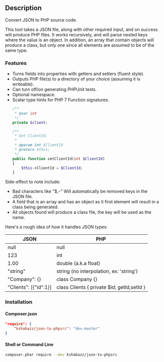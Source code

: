 ## Description
Convert JSON to PHP source code.

This tool takes a JSON file, along with other required input, and on success
will produce PHP files. It works recursively, and will parse nested keys where
the value is an object. In addition, an array that contain objects will produce
a class, but only one since all elements are assumed to be of the same type.

### Features
* Turns fields into properties with getters and setters (fluent style).
* Outputs PHP file(s) to a directory of your choice (assuming it is writeable).
* Can turn off/on generating PHPUnit tests.
* Optional namespace.
* Scalar type hints for PHP 7 Function signatures.
  ```php
  /**
   * @var int
   */
  private $client;

  /**
   * Get ClientId.
   *
   * @param int $ClientId
   * @return $this;
   */
  public function setClientId(int $ClientId)
  {
      $this->ClientId = $ClientId; 
  }
  ```

Side-effect to note include:
* Bad characters like "$,-" Will automatically be removed keys in the JSON file.
* A field that is an array and has an object as it first element will result in
  a class being generated.
* All objects found will produce a class file, the key will be used as the name.

Here's a rough idea of how it handles JSON types: 

JSON | PHP
---- | ---
null | null
123 | int
1.00 | double (a.k.a float)
"string" | string (no interpolation, ex: 'string')
"Company": {} | class Company {}
"Clients": [{"id":1}] | class Clients { private $id; getId,setId }


### Installation

#### Composer.json
```json
"require": {
    "kshabazz/json-to-phpsrc": "dev-master"
}
```

#### Shell or Command Line
```bash
composer.phar require --dev kshabazz/json-to-phpsrc
```